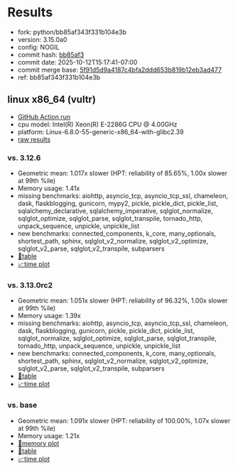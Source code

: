 # Results

- fork: python/bb85af343f331b104e3b
- version: 3.15.0a0
- config: NOGIL
- commit hash: [bb85af3](https://github.com/python/cpython/commit/bb85af3)
- commit date: 2025-10-12T15:17:41-07:00
- commit merge base: [5f91d5d9a4187c4bfa2ddd653b819b12eb3ad477](https://github.com/python/cpython/commit/5f91d5d9a4187c4bfa2ddd653b819b12eb3ad477)
- ref: bb85af343f331b104e3b

## linux x86_64 (vultr)

- [GitHub Action run](https://github.com/facebookexperimental/free-threading-benchmarking/actions/runs/18451712627)
- cpu model: Intel(R) Xeon(R) E-2286G CPU @ 4.00GHz
- platform: Linux-6.8.0-55-generic-x86_64-with-glibc2.39
- [raw results](bm-20251012-vultr-x86_64-python-bb85af343f331b104e3b-3.15.0a0-bb85af3.json)

### vs. 3.12.6

- Geometric mean: 1.017x slower (HPT: reliability of 85.65%, 1.00x slower at 99th %ile)
- Memory usage: 1.41x
- missing benchmarks: aiohttp, asyncio_tcp, asyncio_tcp_ssl, chameleon, dask, flaskblogging, gunicorn, mypy2, pickle, pickle_dict, pickle_list, sqlalchemy_declarative, sqlalchemy_imperative, sqlglot_normalize, sqlglot_optimize, sqlglot_parse, sqlglot_transpile, tornado_http, unpack_sequence, unpickle, unpickle_list
- new benchmarks: connected_components, k_core, many_optionals, shortest_path, sphinx, sqlglot_v2_normalize, sqlglot_v2_optimize, sqlglot_v2_parse, sqlglot_v2_transpile, subparsers
- [📄table](bm-20251012-vultr-x86_64-python-bb85af343f331b104e3b-3.15.0a0-bb85af3-vs-3.12.6.md)
- [📈time plot](bm-20251012-vultr-x86_64-python-bb85af343f331b104e3b-3.15.0a0-bb85af3-vs-3.12.6.svg)

### vs. 3.13.0rc2

- Geometric mean: 1.051x slower (HPT: reliability of 96.32%, 1.00x slower at 99th %ile)
- Memory usage: 1.39x
- missing benchmarks: aiohttp, asyncio_tcp, asyncio_tcp_ssl, chameleon, dask, flaskblogging, gunicorn, pickle, pickle_dict, pickle_list, sqlglot_normalize, sqlglot_optimize, sqlglot_parse, sqlglot_transpile, tornado_http, unpack_sequence, unpickle, unpickle_list
- new benchmarks: connected_components, k_core, many_optionals, shortest_path, sphinx, sqlglot_v2_normalize, sqlglot_v2_optimize, sqlglot_v2_parse, sqlglot_v2_transpile, subparsers
- [📄table](bm-20251012-vultr-x86_64-python-bb85af343f331b104e3b-3.15.0a0-bb85af3-vs-3.13.0rc2.md)
- [📈time plot](bm-20251012-vultr-x86_64-python-bb85af343f331b104e3b-3.15.0a0-bb85af3-vs-3.13.0rc2.svg)

### vs. base

- Geometric mean: 1.091x slower (HPT: reliability of 100.00%, 1.07x slower at 99th %ile)
- Memory usage: 1.21x
- [🧠memory plot](bm-20251012-vultr-x86_64-python-bb85af343f331b104e3b-3.15.0a0-bb85af3-vs-base-mem.svg)
- [📄table](bm-20251012-vultr-x86_64-python-bb85af343f331b104e3b-3.15.0a0-bb85af3-vs-base.md)
- [📈time plot](bm-20251012-vultr-x86_64-python-bb85af343f331b104e3b-3.15.0a0-bb85af3-vs-base.svg)

